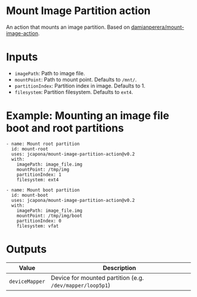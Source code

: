 # Mount Image Partition action

An action that mounts an image partition. Based on [damianperera/mount-image-action](https://github.com/damianperera/mount-image-action).

# Inputs
  - `imagePath`: Path to image file.
  - `mountPoint`: Path to mount point. Defaults to `/mnt/`.
  - `partitionIndex`: Partition index in image. Defaults to 1.
  - `filesystem`: Partition filesystem. Defaults to `ext4`.

# Example: Mounting an image file boot and root partitions

```
- name: Mount root partition
  id: mount-root
  uses: jcapona/mount-image-partition-action@v0.2
  with:
    imagePath: image_file.img
    mountPoint: /tmp/img
    partitionIndex: 1
    filesystem: ext4

- name: Mount boot partition
  id: mount-boot
  uses: jcapona/mount-image-partition-action@v0.2
  with:
    imagePath: image_file.img
    mountPoint: /tmp/img/boot
    partitionIndex: 0
    filesystem: vfat

```


# Outputs

| **Value**          | **Description**                                                  |
|--------------------|------------------------------------------------------------------|
| `deviceMapper`     | Device for mounted partition (e.g. `/dev/mapper/loop5p1`)        |

